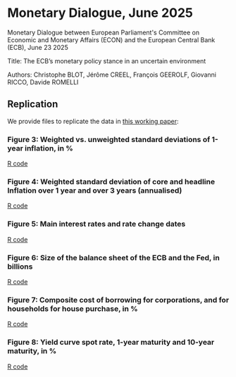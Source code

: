 # Monetary Dialogue, June 2025

Monetary Dialogue between European Parliament's Committee on Economic and Monetary Affairs (ECON) and the European Central Bank (ECB), June 23 2025

Title: The ECB’s monetary policy stance in an uncertain environment

Authors: Christophe BLOT, Jérôme CREEL, François GEEROLF, Giovanni RICCO, Davide ROMELLI


## Replication

We provide files to replicate the data in [this working paper](https://www.europarl.europa.eu/RegData/etudes/STUD/2025/764390/ECTI_STU(2025)764390_EN.pdf):

### Figure 3: Weighted vs. unweighted standard deviations of 1-year inflation, in %

[R code](figure3.R)

### Figure 4: Weighted standard deviation of core and headline Inflation over 1 year and over 3 years (annualised)

[R code](figure4.R)

### Figure 5: Main interest rates and rate change dates

[R code](figure5.R)

### Figure 6: Size of the balance sheet of the ECB and the Fed, in billions

[R code](figure6.R)

### Figure 7: Composite cost of borrowing for corporations, and for households for house purchase, in %

[R code](figure7.R)

### Figure 8: Yield curve spot rate, 1-year maturity and 10-year maturity, in %

[R code](figure8.R)
